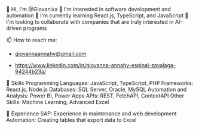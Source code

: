 👋 Hi, I'm @Giovanixa 
👀 I'm interested in software development and automation
🌱 I'm currently learning React.js, TypeScript, and JavaScript 
💞️ I'm looking to collaborate with companies that are truly interested in AI-driven programs


📫 How to reach me:
- giovannaannahy@gmail.com

- https://www.linkedin.com/in/giovanna-annahy-espinal-zavalaga-94244b23a/


🎯 Skills
Programming Languages: JavaScript, TypeScript, PHP
Frameworks: React.js, Node.js
Databases: SQL Server, Oracle, MySQL
Automation and Analysis: Power BI, Power Apps
APIs: REST, FetchAPI, ContextAPI
Other Skills: Machine Learning, Advanced Excel

🤝 Experience 
SAP: Experience in maintenance and web development
Automation: Creating tables that export data to Excel
